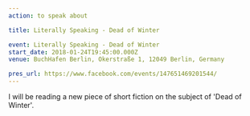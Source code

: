 ```yaml
---
action: to speak about

title: Literally Speaking - Dead of Winter

event: Literally Speaking - Dead of Winter
start_date: 2018-01-24T19:45:00.000Z
venue: BuchHafen Berlin, Okerstraße 1, 12049 Berlin, Germany

pres_url: https://www.facebook.com/events/147651469201544/
---
```


I will be reading a new piece of short fiction on the subject of 'Dead of Winter'.
